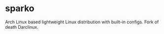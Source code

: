 # sparko
Arch Linux based lightweight Linux distribution with built-in configs. Fork of death Darclinux.
